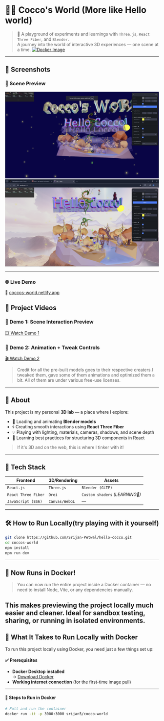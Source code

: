 # 🧚‍♀️ Cocco's World (More like Hello world)

> 🧪 A playground of experiments and learnings with `Three.js`, `React Three Fiber`, and `Blender`.  
> A journey into the world of interactive 3D experiences — one scene at a time.
>[![Docker Image](https://img.shields.io/badge/Docker%20Hub-cocco--world-blue?logo=docker)](https://hub.docker.com/repository/docker/srijan5/cocco-world/general)


---

## 📸 Screenshots

### 🧚 Scene Preview
![Scene Preview-1](ScreenShot-2.png)
![Scene Preview-2](CoccoWorld.png)


---

### 🌐 **Live Demo**
🚀 [coccos-world.netlify.app](https://coccos-world.netlify.app)

## 🎥 Project Videos

### 🔹 Demo 1: Scene Interaction Preview  
[🎞️  Watch Demo 1](https://youtu.be/G2m8G8DD-as)

### 🔹 Demo 2: Animation + Tweak Controls
[🎬  Watch Demo 2](https://youtu.be/UJzaEgI9rnQ)

>Credit for all the pre-built models goes to their respective creaters.I tweaked them, gave some of them animations and optimized them a bit. All of them are under various free-use licenses.

---

## 🧠 About

This project is my personal **3D lab** — a place where I explore:

- 🎨 Loading and animating **Blender models**
- 🌀 Creating smooth interactions using **React Three Fiber**
- 💡 Playing with lighting, materials, cameras, shadows, and scene depth
- 🔁 Learning best practices for structuring 3D components in React

> If it's 3D and on the web, this is where I tinker with it!

---

## 🚀 Tech Stack

| Frontend | 3D/Rendering | Assets |
|----------|--------------|--------|
| `React.js` | `Three.js` | `Blender (GLTF)` |
| `React Three Fiber` | `Drei` | `Custom shaders` *(LEARNING🧓)* |
| `JavaScript (ES6)` | `Canvas/WebGL` | — |

---

## 🛠️ How to Run Locally(try playing with it yourself)

```bash
git clone https://github.com/Srijan-Petwal/hello-cocco.git
cd coccos-world
npm install
npm run dev

```
---
## 🐳 Now Runs in Docker!

> You can now run the entire project inside a Docker container — no need to install Node, Vite, or any dependencies manually.

This makes previewing the project locally much easier and cleaner. Ideal for sandbox testing, sharing, or running in isolated environments.
---

## 🧰 What It Takes to Run Locally with Docker

To run this project locally using Docker, you need just a few things set up:

#### ✅ Prerequisites

- **Docker Desktop installed**  
  → [Download Docker](https://www.docker.com/products/docker-desktop)  
- **Working internet connection** (for the first-time image pull)

---

#### 🚀 Steps to Run in Docker

```bash
# Pull and run the container
docker run -it -p 3000:3000 srijan5/cocco-world
